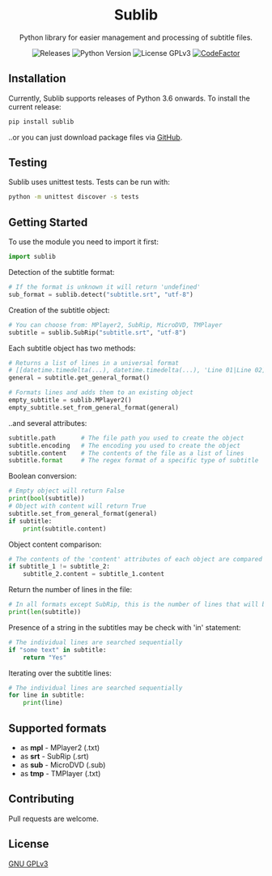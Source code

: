 <h1 align="center">Sublib</h1>

<p align="center">Python library for easier management and processing of subtitle files.</p>

<p  align="center">
	<a style="text-decoration:none" href="https://github.com/TheFifthLeaf/sublib/releases">
		<img src="https://img.shields.io/github/v/release/TheFifthLeaf/sublib?color=3C7DD9" alt="Releases">
	</a>
	<a style="text-decoration:none" href="https://www.python.org/downloads/">
		<img src="https://img.shields.io/badge/python-3.6%2B-3C7DD9" alt="Python Version">
	</a>
	<a style="text-decoration:none" href="https://choosealicense.com/licenses/gpl-3.0/">
		<img src="https://img.shields.io/badge/license-GPL%20V3-3C7DD9" alt="License GPLv3">
	</a>
	<a href="https://www.codefactor.io/repository/github/thefifthleaf/sublib">
		<img src="https://img.shields.io/codefactor/grade/github/TheFifthLeaf/sublib/main?color=3C7DD9" alt="CodeFactor" />
	</a>
</p>

## Installation

Currently, Sublib supports releases of Python 3.6 onwards. To install the current release:
```bash
pip install sublib
```
..or you can just download package files via [GitHub](https://github.com/TheFifthLeaf/sublib/archive/refs/tags/v1.2.0.zip).

## Testing

Sublib uses unittest tests. Tests can be run with:
```bash
python -m unittest discover -s tests
```

## Getting Started

To use the module you need to import it first:
```python
import sublib
```

Detection of the subtitle format:
```python
# If the format is unknown it will return 'undefined'
sub_format = sublib.detect("subtitle.srt", "utf-8")
```

Creation of the subtitle object:
```python
# You can choose from: MPlayer2, SubRip, MicroDVD, TMPlayer
subtitle = sublib.SubRip("subtitle.srt", "utf-8")
```

Each subtitle object has two methods:
```python
# Returns a list of lines in a universal format
# [[datetime.timedelta(...), datetime.timedelta(...), 'Line 01|Line 02], ...]
general = subtitle.get_general_format()
```
```python
# Formats lines and adds them to an existing object
empty_subtitle = sublib.MPlayer2()
empty_subtitle.set_from_general_format(general)
```

..and several attributes:
```python
subtitle.path		# The file path you used to create the object
subtitle.encoding 	# The encoding you used to create the object
subtitle.content 	# The contents of the file as a list of lines
subtitle.format 	# The regex format of a specific type of subtitle
```

Boolean conversion:
```python
# Empty object will return False
print(bool(subtitle))
# Object with content will return True
subtitle.set_from_general_format(general)
if subtitle:
	print(subtitle.content)
```

Object content comparison:
```python
# The contents of the 'content' attributes of each object are compared
if subtitle_1 != subtitle_2:
	subtitle_2.content = subtitle_1.content
```

Return the number of lines in the file:
```python
# In all formats except SubRip, this is the number of lines that will be displayed
print(len(subtitle))
```

Presence of a string in the subtitles may be check with 'in' statement:
```python
# The individual lines are searched sequentially
if "some text" in subtitle:
	return "Yes"
```

Iterating over the subtitle lines:
```python
# The individual lines are searched sequentially
for line in subtitle:
	print(line)
```

## Supported formats

- as **mpl** - MPlayer2 (.txt)
- as **srt** - SubRip (.srt)
- as **sub** - MicroDVD (.sub)
- as **tmp** - TMPlayer (.txt)

## Contributing

Pull requests are welcome.

## License

[GNU GPLv3](https://choosealicense.com/licenses/gpl-3.0/)